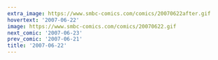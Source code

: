 ```yaml
---
extra_image: https://www.smbc-comics.com/comics/20070622after.gif
hovertext: '2007-06-22'
image: https://www.smbc-comics.com/comics/20070622.gif
next_comic: '2007-06-23'
prev_comic: '2007-06-21'
title: '2007-06-22'
---
```


